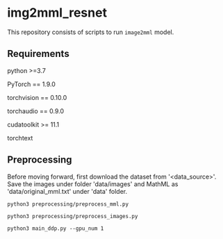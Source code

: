 # img2mml_resnet

This repository consists of scripts to run `image2mml` model. 

## Requirements 
python >=3.7

PyTorch == 1.9.0

torchvision == 0.10.0

torchaudio == 0.9.0

cudatoolkit >= 11.1

torchtext

## Preprocessing
Before moving forward, first download the dataset from '<data_source>'. Save the images under folder 'data/images' and MathML as 'data/original_mml.txt' under 'data' folder.

```
python3 preprocessing/preprocess_mml.py
```

```
python3 preprocessing/preprocess_images.py
```

```
python3 main_ddp.py --gpu_num 1
```
